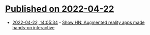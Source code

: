 # [Published on 2022-04-22](index.md)

* [2022-04-22, 14:05:34](https://news.ycombinator.com/item?id=31121676) - [Show HN: Augmented reality apps made hands-on interactive](https://portalble.cs.brown.edu/)
